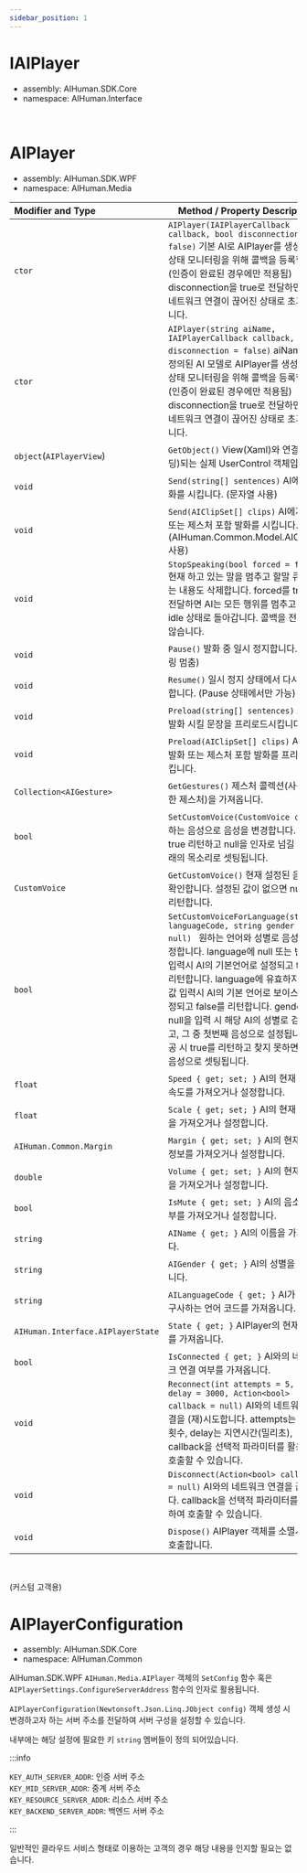 ```yaml
---
sidebar_position: 1
---
```


# IAIPlayer

- assembly: AIHuman.SDK.Core  
- namespace: AIHuman.Interface  

<br/>

# AIPlayer

- assembly: AIHuman.SDK.WPF  
- namespace: AIHuman.Media  

| Modifier and Type                    | Method / Property Description                                |
| :----------------------------------- | ------------------------------------------------------------ |
| `ctor`                               | `AIPlayer(IAIPlayerCallback callback, bool disconnection = false)` 기본 AI로 AIPlayer를 생성하고 상태 모니터링을 위해 콜백을 등록합니다. (인증이 완료된 경우에만 적용됨) disconnection을 true로 전달하면 AI와 네트워크 연결이 끊어진 상태로 초기화 됩니다. |
| `ctor`                               | `AIPlayer(string aiName, IAIPlayerCallback callback, bool disconnection = false)` aiName에 정의된 AI 모델로 AIPlayer를 생성하고 상태 모니터링을 위해 콜백을 등록합니다. (인증이 완료된 경우에만 적용됨) disconnection을 true로 전달하면 AI와 네트워크 연결이 끊어진 상태로 초기화 됩니다. |
| `object`(`AIPlayerView`)         | `GetObject()` View(Xaml)와 연결(바인딩)되는 실제 UserControl 객체입니다. |
| `void`                               | `Send(string[] sentences)` AI에게 발화를 시킵니다. (문자열 사용) |
| `void`                               | `Send(AIClipSet[] clips)` AI에게 발화 또는 제스처 포함 발화를 시킵니다. (AIHuman.Common.Model.AIClipSet 사용) |
| `void`                               | `StopSpeaking(bool forced = false)` 현재 하고 있는 말을 멈추고 할말 큐에 있는 내용도 삭제합니다. forced를 true로 전달하면 AI는 모든 행위를 멈추고 즉각 idle 상태로 돌아갑니다. 콜백을 전달하지 않습니다. |
| `void`                               | `Pause()` 발화 중 일시 정지합니다. (렌더링 멈춤)               |
| `void`                               | `Resume()` 일시 정지 상태에서 다시 재계합니다. (Pause 상태에서만 가능)  |
| `void`                               | `Preload(string[] sentences)` AI에게 발화 시킬 문장을 프리로드시킵니다. |
| `void`                               | `Preload(AIClipSet[] clips)` AI에게 발화 또는 제스처 포함 발화를 프리로드시킵니다. |
| `Collection<AIGesture>`              | `GetGestures()` 제스처 콜렉션(사용가능한 제스처)을 가져옵니다. |
| `bool`                               | `SetCustomVoice(CustomVoice cv)` 원하는 음성으로 음성을 변경합니다. 성공시 true 리턴하고 null을 인자로 넘길 시 본래의 목소리로 셋팅됩니다.|
| `CustomVoice`                        | `GetCustomVoice()` 현재 설정된 음성을 확인합니다. 설정된 값이 없으면 null을 리턴합니다. |
| `bool`                        | `SetCustomVoiceForLanguage(string languageCode, string gender = null) ` 원하는 언어와 성별로 음성을 설정합니다. language에 null 또는 빈 값 입력시 AI의 기본언어로 설정되고 true를 리턴합니다. language에 유효하지 않은 값 입력시 AI의 기본 언어로 보이스가 설정되고 false를 리턴합니다. gender에 null을 입력 시 해당 AI의 성별로 검색되고, 그 중 첫번째 음성으로 설정됩니다. 성공 시 true를 리턴하고 찾지 못하면 기본 음성으로 셋팅됩니다. |
| `float`                              | `Speed { get; set; }` AI의 현재 발화 속도를 가져오거나 설정합니다.   |
| `float`                              | `Scale { get; set; }` AI의 현재 스케일을 가져오거나 설정합니다.      |
| `AIHuman.Common.Margin`              | `Margin { get; set; }` AI의 현재 여백 정보를 가져오거나 설정합니다.  |
| `double`                             | `Volume { get; set; }` AI의 현재 볼륨을 가져오거나 설정합니다.      |
| `bool`                             | `IsMute { get; set; }` AI의 음소거 여부를 가져오거나 설정합니다.      |
| `string`                             | `AIName { get; }` AI의 이름을 가져옵니다.                          |
| `string`                             | `AIGender { get; }` AI의 성별을 가져옵니다.                        |
| `string`                             | `AILanguageCode { get; }` AI가 현재 구사하는 언어 코드를 가져옵니다.         |
| `AIHuman.Interface.AIPlayerState`    | `State { get; }` AIPlayer의 현재 상태를 가져옵니다.                 |
| `bool`                                | `IsConnected { get; }` AI와의 네트워크 연결 여부를 가져옵니다.        |
| `void`                             | `Reconnect(int attempts = 5, int delay = 3000, Action<bool> callback = null)` AI와의 네트워크 연결을 (재)시도합니다. attempts는 재시도 횟수, delay는 지연시간(밀리초), callback을 선택적 파라미터를 활용하여 호출할 수 있습니다.    |
| `void`                             | `Disconnect(Action<bool> callback = null)` AI와의 네트워크 연결을 끊습니다. callback을 선택적 파라미터를 활용하여 호출할 수 있습니다.      |
| `void`                               | `Dispose()` AIPlayer 객체를 소멸시킬 때 호출합니다.              |

<br/>

(커스텀 고객용)

# AIPlayerConfiguration

- assembly: AIHuman.SDK.Core  
- namespace: AIHuman.Common  

AIHuman.SDK.WPF `AIHuman.Media.AIPlayer` 객체의 `SetConfig` 함수 혹은 `AIPlayerSettings.ConfigureServerAddress` 함수의 인자로 활용됩니다.

`AIPlayerConfiguration(Newtonsoft.Json.Linq.JObject config)` 객체 생성 시 변경하고자 하는 서버 주소를 전달하여 서버 구성을 설정할 수 있습니다.

내부에는 해당 설정에 필요한 키 `string` 멤버들이 정의 되어있습니다.

:::info

`KEY_AUTH_SERVER_ADDR`: 인증 서버 주소  
`KEY_MID_SERVER_ADDR`: 중계 서버 주소  
`KEY_RESOURCE_SERVER_ADDR`: 리소스 서버 주소  
`KEY_BACKEND_SERVER_ADDR`: 백엔드 서버 주소  

:::

일반적인 클라우드 서비스 형태로 이용하는 고객의 경우 해당 내용을 인지할 필요는 없습니다.
